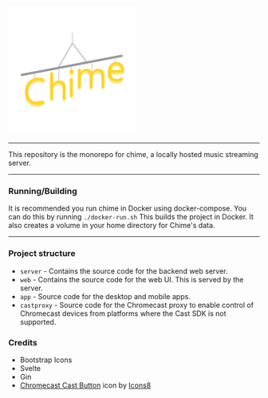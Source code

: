 <img src="./web/src/assets/logo.png" width="256" height="256"/>

---

This repository is the monorepo for chime, a locally hosted music streaming server.

---

### Running/Building

It is recommended you run chime in Docker using docker-compose.
You can do this by running `./docker-run.sh`
This builds the project in Docker. It also creates a volume in your home directory for Chime's data.

---

### Project structure

- `server` - Contains the source code for the backend web server.
- `web` - Contains the source code for the web UI. This is served by the server.
- `app` - Source code for the desktop and mobile apps.
- `castproxy` - Source code for the Chromecast proxy to enable control of Chromecast devices from platforms where the Cast SDK is not supported.


### Credits

- Bootstrap Icons
- Svelte
- Gin
- [Chromecast Cast Button](https://icons8.com/icon/1I0NE97niMwR/chromecast-cast-button) icon by [Icons8](https://icons8.com)